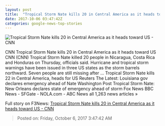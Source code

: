 ```yaml
---
layout: post
title:  "Tropical Storm Nate kills 20 in Central America as it heads toward US - CNN"
date: 2017-10-06 03:47:42Z
categories: google-news-top-stories
---
```


![Tropical Storm Nate kills 20 in Central America as it heads toward US - CNN](http://i2.cdn.cnn.com/cnnnext/dam/assets/170919163358-rapid-intensification-hurricane-super-tease.jpg)

CNN Tropical Storm Nate kills 20 in Central America as it heads toward US CNN (CNN) Tropical Storm Nate killed 20 people in Nicaragua, Costa Rica and Honduras on Thursday, officials said. Hurricane and tropical storm warnings have been issued in three US states as the storm barrels northward. Seven people are still missing after ... Tropical Storm Nate kills 22 in Central America, heads for US Reuters The Latest: Louisiana gov declares emergency ahead of Nate Washington Post Tropical Storm Nate: New Orleans declares state of emergency ahead of storm Fox News BBC News - SFGate - NOLA.com - ABC News all 1,263 news articles »


Full story on F3News: [Tropical Storm Nate kills 20 in Central America as it heads toward US - CNN](http://www.f3nws.com/n/pbHAj)

> Posted on: Friday, October 6, 2017 3:47:42 AM
